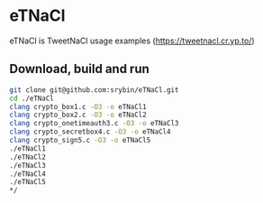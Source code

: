 # eTNaCl
eTNaCl is TweetNaCl usage examples (https://tweetnacl.cr.yp.to/)

## Download, build and run
```bash
git clone git@github.com:srybin/eTNaCl.git
cd ./eTNaCl
clang crypto_box1.c -O3 -o eTNaCl1
clang crypto_box2.c -O3 -o eTNaCl2
clang crypto_onetimeauth3.c -O3 -o eTNaCl3
clang crypto_secretbox4.c -O3 -o eTNaCl4
clang crypto_sign5.c -O3 -o eTNaCl5
./eTNaCl1
./eTNaCl2
./eTNaCl3
./eTNaCl4
./eTNaCl5
*/